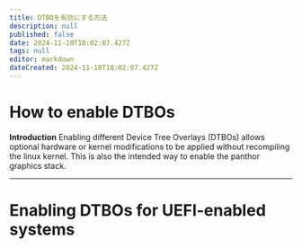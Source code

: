 ```yaml
---
title: DTBOを有効にする方法
description: null
published: false
date: 2024-11-10T18:02:07.427Z
tags: null
editor: markdown
dateCreated: 2024-11-10T18:02:07.427Z
---
```


# How to enable DTBOs

**Introduction**
Enabling different Device Tree Overlays (DTBOs) allows optional hardware or kernel modifications to be applied without recompiling the linux kernel.
This is also the intended way to enable the panthor graphics stack.

---

# Enabling DTBOs for UEFI-enabled systems
